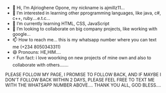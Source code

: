 - 👋 Hi, I’m Ajirioghene Opone, my nickname is ajmillz11...
- 👀 I’m interested in learning other pprogramming languages, like java, c#, c++, ruby....e.t.c...
- 🌱 I’m currently learning HTML, CSS, JavaScript
- 💞️ I’m looking to collaborate on big company projects, like working with google...
- 📫 How to reach me... this is my whatsapp number where you can text me (+234 8050343311)
- 😄 Pronouns: HE,HIM....
- ⚡ Fun fact: i love woorking on new projects of mine own and also to collaborate with others.......

<!---
ajmillz11/ajmillz11 is a ✨ special ✨ repository because its `README.md` (this file) appears on your GitHub profile.
You can click the Preview link to take a look at your changes.
--->
PLEASE FOLLOW MY PAGE, I PROMISE TO FOLLOW BACK, AND IF MAYBE I DON'T FOLLOW BACK WITHIN 2 DAYS, PLEASE FEEL FREE TO TEXT ME WITH THE WHATSAPP NUMBER ABOVE....
THANK YOU ALL, GOD BLESS....
